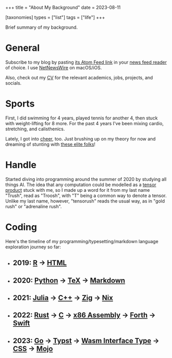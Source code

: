 +++
title = "About My Background"
date = 2023-08-11

[taxonomies]
types = ["list"]
tags = ["life"]
+++

Brief summary of my background.

<!-- more -->

# **General**

Subscribe to my blog by pasting [its Atom Feed link](https://tensorush.github.io/atom.xml) in your [news feed reader](https://en.wikipedia.org/wiki/News_aggregator) of choice. I use [NetNewsWire](https://netnewswire.com) on macOS/iOS.

Also, check out my [CV](https://tensorush.github.io/cv/en.pdf) for the relevant academics, jobs, projects, and socials.

# **Sports**

First, I did swimming for 4 years, played tennis for another 4, then stuck with weight-lifting for 8 more. For the past 4 years I've been mixing cardio, stretching, and calisthenics.

Lately, I got into [cheer](@/cns.md), too. Just brushing up on my theory for now and dreaming of stunting with [these elite folks](@/csg.md)!

# **Handle**

Started diving into programming around the summer of 2020 by studying all things AI. The idea that any computation could be modelled as a [tensor product](https://www.math3ma.com/blog/the-tensor-product-demystified) stuck with me, so I made up a word for it from my last name "Trush", read as "Troosh", with "T" being a common way to denote a tensor. Unlike my last name, however, "tensorush" reads the usual way, as in "gold rush" or "adrenaline rush".

# **Coding**

Here's the timeline of my programming/typesetting/markdown language exploration journey so far:

- ## **2019**: [R](https://www.r-project.org/) -> [HTML](https://developer.mozilla.org/en-US/docs/Learn/HTML)

- ## **2020**: [Python](https://www.python.org/) -> [TeX](https://tug.org/) -> [Markdown](https://commonmark.org/)

- ## **2021**: [Julia](https://julialang.org/) -> [C++](https://cplusplus.com/) -> [Zig](https://ziglang.org/) -> [Nix](https://nixos.org/)

- ## **2022**: [Rust](https://www.rust-lang.org/) -> [C](https://en.cppreference.com/w/c/language) -> [x86 Assembly](https://www.intel.com/content/www/us/en/developer/articles/technical/intel-sdm.html) -> [Forth](https://www.forthlang.org/) -> [Swift](https://www.swift.org/)

- ## **2023**: [Go](https://go.dev/) -> [Typst](https://typst.app/) -> [Wasm Interface Type](https://component-model.bytecodealliance.org/design/wit.html) -> [CSS](https://developer.mozilla.org/en-US/docs/Learn/CSS) -> [Mojo](https://www.modular.com/mojo)
